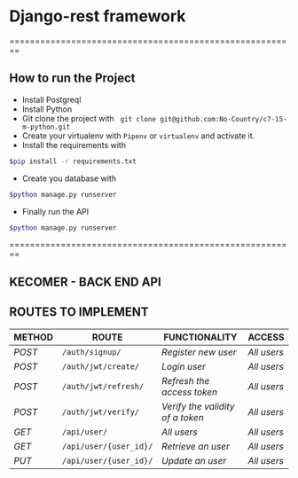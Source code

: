 # Django-rest framework
========================================================
## How to run the Project
- Install Postgreql
- Install Python
- Git clone the project with ``` git clone git@github.com:No-Country/c7-15-m-python.git```
- Create your virtualenv with `Pipenv` or `virtualenv` and activate it.
- Install the requirements with 
```sh
$pip install -r requirements.txt
```
- Create you database with
```sh
$python manage.py runserver
```
- Finally run the API 
```sh
$python manage.py runserver
```
========================================================

## KECOMER - BACK END API


## ROUTES TO IMPLEMENT
| METHOD | ROUTE | FUNCTIONALITY |ACCESS|
| ------- | ----- | ------------- | ------------- |
| *POST* | ```/auth/signup/``` | _Register new user_| _All users_|
| *POST* | ```/auth/jwt/create/``` | _Login user_|_All users_|
| *POST* | ```/auth/jwt/refresh/``` | _Refresh the access token_|_All users_|
| *POST* | ```/auth/jwt/verify/``` | _Verify the validity of a token_|_All users_|
| *GET* | ```/api/user/``` | _All users_|_All users_|
| *GET* | ```/api/user/{user_id}/``` | _Retrieve an user_|_All users_|
| *PUT* | ```/api/user/{user_id}/``` | _Update an user_|_All users_|

